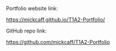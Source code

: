 
Portfolio website link:

https://mickcaff.github.io/T1A2-Portfolio/


GitHub repo link:

https://github.com/mickcaff/T1A2-Portfolio



